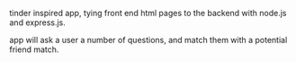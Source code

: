 tinder inspired app, tying front end html pages to the backend with node.js and express.js.

app will ask a user a number of questions, and match them with a potential friend match.